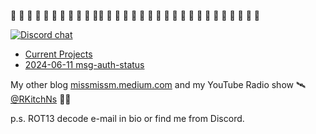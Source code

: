 🦀 🦀 🦀 🦀 🦀 🦀 🦀 🦀 🦀 🦀 🦀🦀 🦀 🦀 🦀 🦀 🦀 🦀 🦀 🦀 🦀 🦀 🦀 🦀 🦀 🦀 🦀 🦀 🦀 🦀 🦀

[![Discord chat][discord-badge]][discord-url]

* [Current Projects](./Projects.md)
* [2024-06-11 msg-auth-status](./2024-06-11-msg-auth-status.md)

My other blog [missmissm.medium.com](https://missmissm.medium.com) and my YouTube Radio show 🛰️ [@RKitchNs](https://www.youtube.com/@RKitchNs) 🧂🦀

p.s. ROT13 decode e-mail in bio or find me from Discord.

[discord-badge]: https://img.shields.io/discord/934761553952141402.svg?logo=discord
[discord-url]: https://discord.gg/rXVsmzhaZa
